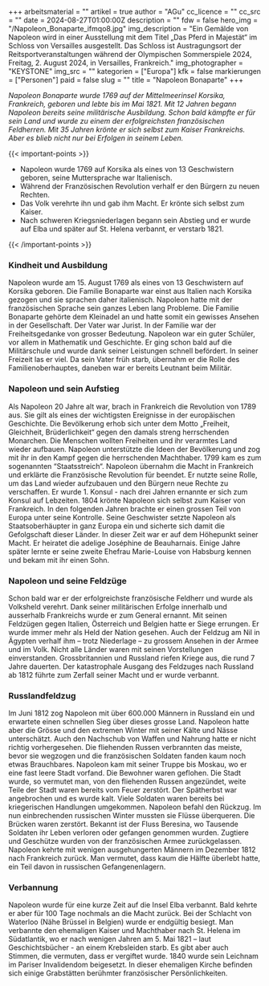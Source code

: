 +++
arbeitsmaterial = ""
artikel = true
author = "AGu"
cc_licence = ""
cc_src = ""
date = 2024-08-27T01:00:00Z
description = ""
fdw = false
hero_img = "/Napoleon_Bonaparte_ifmqo8.jpg"
img_description = "Ein Gemälde von Napoleon wird in einer Ausstellung mit dem Titel „Das Pferd in Majestät“ im Schloss von Versailles ausgestellt. Das Schloss ist Austragungsort der Reitsportveranstaltungen während der Olympischen Sommerspiele 2024, Freitag, 2. August 2024, in Versailles, Frankreich."
img_photographer = "KEYSTONE"
img_src = ""
kategorien = ["Europa"]
kfk = false
markierungen = ["Personen"]
paid = false
slug = ""
title = "Napoleon Bonaparte"
+++

_Napoleon Bonaparte wurde 1769 auf der Mittelmeerinsel Korsika, Frankreich, geboren und lebte bis im Mai 1821. Mit 12 Jahren begann Napoleon bereits seine militärische Ausbildung. Schon bald kämpfte er für sein Land und wurde zu einem der erfolgreichsten französischen Feldherren. Mit 35 Jahren krönte er sich selbst zum Kaiser Frankreichs. Aber es blieb nicht nur bei Erfolgen in seinem Leben._

{{< important-points >}}

<ul>

<li>Napoleon wurde 1769 auf Korsika als eines von 13 Geschwistern geboren, seine Muttersprache war Italienisch.</li>

<li>Während der Französischen Revolution verhalf er den Bürgern zu neuen Rechten.</li>

<li>Das Volk verehrte ihn und gab ihm Macht. Er krönte sich selbst zum Kaiser.</li>

<li>Nach schweren Kriegsniederlagen begann sein Abstieg und er wurde auf Elba und später auf St. Helena verbannt, er verstarb 1821.</li>

</ul>

{{< /important-points >}}

### Kindheit und Ausbildung

Napoleon wurde am 15. August 1769 als eines von 13 Geschwistern auf Korsika geboren. Die Familie Bonaparte war einst aus Italien nach Korsika gezogen und sie sprachen daher italienisch. Napoleon hatte mit der französischen Sprache sein ganzes Leben lang Probleme. Die Familie Bonaparte gehörte dem Kleinadel an und hatte somit ein gewisses Ansehen in der Gesellschaft. Der Vater war Jurist. In der Familie war der Freiheitsgedanke von grosser Bedeutung. Napoleon war ein guter Schüler, vor allem in Mathematik und Geschichte. Er ging schon bald auf die Militärschule und wurde dank seiner Leistungen schnell befördert. In seiner Freizeit las er viel. Da sein Vater früh starb, übernahm er die Rolle des Familienoberhauptes, daneben war er bereits Leutnant beim Militär.

### Napoleon und sein Aufstieg

Als Napoleon 20 Jahre alt war, brach in Frankreich die Revolution von 1789 aus. Sie gilt als eines der wichtigsten Ereignisse in der europäischen Geschichte. Die Bevölkerung erhob sich unter dem Motto „Freiheit, Gleichheit, Brüderlichkeit“ gegen den damals streng herrschenden Monarchen. Die Menschen wollten Freiheiten und ihr verarmtes Land wieder aufbauen. Napoleon unterstützte die Ideen der Bevölkerung und zog mit ihr in den Kampf gegen die herrschenden Machthaber. 1799 kam es zum sogenannten “Staatsstreich“. Napoleon übernahm die Macht in Frankreich und erklärte die Französische Revolution für beendet. Er nutzte seine Rolle, um das Land wieder aufzubauen und den Bürgern neue Rechte zu verschaffen. Er wurde 1. Konsul - nach drei Jahren ernannte er sich zum Konsul auf Lebzeiten. 1804 krönte Napoleon sich selbst zum Kaiser von Frankreich. In den folgenden Jahren brachte er einen grossen Teil von Europa unter seine Kontrolle. Seine Geschwister setzte Napoleon als Staatsoberhäupter in ganz Europa ein und sicherte sich damit die Gefolgschaft dieser Länder. In dieser Zeit war er auf dem Höhepunkt seiner Macht. Er heiratet die adelige Joséphine de Beauharnais. Einige Jahre später lernte er seine zweite Ehefrau Marie-Louise von Habsburg kennen und bekam mit ihr einen Sohn.

### Napoleon und seine Feldzüge

Schon bald war er der erfolgreichste französische Feldherr und wurde als Volksheld verehrt. Dank seiner militärischen Erfolge innerhalb und ausserhalb Frankreichs wurde er zum General ernannt. Mit seinen Feldzügen gegen Italien, Österreich und Belgien hatte er Siege errungen. Er wurde immer mehr als Held der Nation gesehen. Auch der Feldzug am Nil in Ägypten verhalf ihm – trotz Niederlage – zu grossem Ansehen in der Armee und im Volk. Nicht alle Länder waren mit seinen Vorstellungen einverstanden. Grossbritannien und Russland riefen Kriege aus, die rund 7 Jahre dauerten. Der katastrophale Ausgang des Feldzuges nach Russland ab 1812 führte zum Zerfall seiner Macht und er wurde verbannt.

### Russlandfeldzug

Im Juni 1812 zog Napoleon mit über 600.000 Männern in Russland ein und erwartete einen schnellen Sieg über dieses grosse Land. Napoleon hatte aber die Grösse und den extremen Winter mit seiner Kälte und Nässe unterschätzt. Auch den Nachschub von Waffen und Nahrung hatte er nicht richtig vorhergesehen. Die fliehenden Russen verbrannten das meiste, bevor sie wegzogen und die französischen Soldaten fanden kaum noch etwas Brauchbares. Napoleon kam mit seiner Truppe bis Moskau, wo er eine fast leere Stadt vorfand. Die Bewohner waren geflohen. Die Stadt wurde, so vermutet man, von den fliehenden Russen angezündet, weite Teile der Stadt waren bereits vom Feuer zerstört. Der Spätherbst war angebrochen und es wurde kalt. Viele Soldaten waren bereits bei kriegerischen Handlungen umgekommen. Napoleon befahl den Rückzug. Im nun einbrechenden russischen Winter mussten sie Flüsse überqueren. Die Brücken waren zerstört. Bekannt ist der Fluss Beresina, wo Tausende Soldaten ihr Leben verloren oder gefangen genommen wurden. Zugtiere und Geschütze wurden von der französischen Armee zurückgelassen. Napoleon kehrte mit wenigen ausgehungerten Männern im Dezember 1812 nach Frankreich zurück. Man vermutet, dass kaum die Hälfte überlebt hatte, ein Teil davon in russischen Gefangenenlagern.

### Verbannung

Napoleon wurde für eine kurze Zeit auf die Insel Elba verbannt. Bald kehrte er aber für 100 Tage nochmals an die Macht zurück. Bei der Schlacht von Waterloo (Nähe Brüssel in Belgien) wurde er endgültig besiegt. Man verbannte den ehemaligen Kaiser und Machthaber nach St. Helena im Südatlantik, wo er nach wenigen Jahren am 5. Mai 1821 – laut Geschichtsbücher - an einem Krebsleiden starb. Es gibt aber auch Stimmen, die vermuten, dass er vergiftet wurde. 1840 wurde sein Leichnam im Pariser Invalidendom beigesetzt. In dieser ehemaligen Kirche befinden sich einige Grabstätten berühmter französischer Persönlichkeiten.
